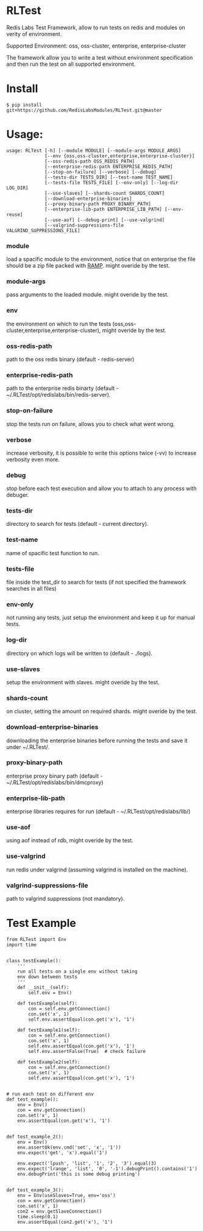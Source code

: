 # RLTest
Redis Labs Test Framework, allow to run tests on redis and modules on verity of environment.

Supported Environment: oss, oss-cluster, enterprise, enterprise-cluster

The framework allow you to write a test without environment specification and then run the test on all supported environment.

# Install
```
$ pip install git+https://github.com/RedisLabsModules/RLTest.git@master

```

# Usage:
```
usage: RLTest [-h] [--module MODULE] [--module-args MODULE_ARGS]
              [--env {oss,oss-cluster,enterprise,enterprise-cluster}]
              [--oss-redis-path OSS_REDIS_PATH]
              [--enterprise-redis-path ENTERPRISE_REDIS_PATH]
              [--stop-on-failure] [--verbose] [--debug]
              [--tests-dir TESTS_DIR] [--test-name TEST_NAME]
              [--tests-file TESTS_FILE] [--env-only] [--log-dir LOG_DIR]
              [--use-slaves] [--shards-count SHARDS_COUNT]
              [--download-enterprise-binaries]
              [--proxy-binary-path PROXY_BINARY_PATH]
              [--enterprise-lib-path ENTERPRISE_LIB_PATH] [--env-reuse]
              [--use-aof] [--debug-print] [--use-valgrind]
              [--valgrind-suppressions-file VALGRIND_SUPPRESSIONS_FILE]
```

### module
load a spacific module to the environment, notice that on enterprise the file should be a zip file packed with [RAMP](https://github.com/RedisLabs/RAMP). might overide by the test.

### module-args
pass arguments to the loaded module. might overide by the test.

### env
the environment on which to run the tests (oss,oss-cluster,enterprise,enterprise-cluster), might overide by the test.

### oss-redis-path
path to the oss redis binary (default - redis-server)

### enterprise-redis-path
path to the enterprise redis binarty (default - ~/.RLTest/opt/redislabs/bin/redis-server).

### stop-on-failure
stop the tests run on failure, allows you to check what went wrong.

### verbose
increase verbosity, it is possible to write this options twice (-vv) to increase verbosity even more.

### debug
stop before each test execution and allow you to attach to any process with debuger.

### tests-dir
directory to search for tests (default - current directory).

### test-name
name of spacific test function to run.

### tests-file
file inside the test_dir to search for tests (if not specified the framework searches in all files)

### env-only
not running any tests, just setup the environment and keep it up for manual tests.

### log-dir
directory on which logs will be written to (default - ./logs).

### use-slaves
setup the environment with slaves. might overide by the test.

### shards-count
on cluster, setting the amount on required shards. might overide by the test.

### download-enterprise-binaries
downloading the enterprise binaries before running the tests and save it under ~/.RLTest/.

### proxy-binary-path
enterprise proxy binary path (default - ~/.RLTest/opt/redislabs/bin/dmcproxy)

### enterprise-lib-path
enterprise libraries requires for run (default - ~/.RLTest/opt/redislabs/lib/)

### use-aof
using aof instead of rdb, might overide by the test.

### use-valgrind
run redis under valgrind (assuming valgrind is installed on the machine).

### valgrind-suppressions-file
path to valgrind suppressions (not mandatory).


# Test Example
```
from RLTest import Env
import time


class testExample():
    '''
    run all tests on a single env without taking
    env down between tests
    '''
    def __init__(self):
        self.env = Env()

    def testExample(self):
        con = self.env.getConnection()
        con.set('x', 1)
        self.env.assertEqual(con.get('x'), '1')

    def testExample1(self):
        con = self.env.getConnection()
        con.set('x', 1)
        self.env.assertEqual(con.get('x'), '1')
        self.env.assertFalse(True)  # check failure

    def testExample2(self):
        con = self.env.getConnection()
        con.set('x', 1)
        self.env.assertEqual(con.get('x'), '1')


# run each test on different env
def test_example():
    env = Env()
    con = env.getConnection()
    con.set('x', 1)
    env.assertEqual(con.get('x'), '1')


def test_example_2():
    env = Env()
    env.assertOk(env.cmd('set', 'x', '1'))
    env.expect('get', 'x').equal('1')

    env.expect('lpush', 'list', '1', '2', '3').equal(3)
    env.expect('lrange', 'list', '0', '-1').debugPrint().contains('1')
    env.debugPrint('this is some debug printing')


def test_example_3():
    env = Env(useSlaves=True, env='oss')
    con = env.getConnection()
    con.set('x', 1)
    con2 = env.getSlaveConnection()
    time.sleep(0.1)
    env.assertEqual(con2.get('x'), '1')

```